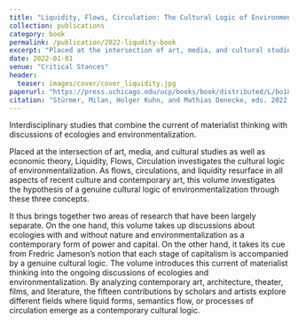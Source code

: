 ```yaml
---
title: "Liquidity, Flows, Circulation: The Cultural Logic of Environmentalization"
collection: publications
category: book
permalink: /publication/2022-liqudity-book
excerpt: "Placed at the intersection of art, media, and cultural studies as well as economic theory, this edited volume investigates the cultural logic of environmentalization. As flows, circulations, and liquidity resurface in all aspects of recent culture and contemporary art, we investigate the hypothesis of a genuine cultural logic of environmentalization through these three concepts."
date: 2022-01-01
venue: "Critical Stances"
header:
  teaser: images/cover/cover_liquidity.jpg
paperurl: "https://press.uchicago.edu/ucp/books/book/distributed/L/bo184793407.html"
citation: "Stürmer, Milan, Holger Kuhn, and Mathias Denecke, eds. 2022. <i>Liquidity, Flows, Circulation: The Cultural Logic of Environmentalization</i>. Diaphanes, University of Chicago Press."
---
```


Interdisciplinary studies that combine the current of materialist thinking with discussions of ecologies and environmentalization.

Placed at the intersection of art, media, and cultural studies as well as economic theory, Liquidity, Flows, Circulation investigates the cultural logic of environmentalization. As flows, circulations, and liquidity resurface in all aspects of recent culture and contemporary art, this volume investigates the hypothesis of a genuine cultural logic of environmentalization through these three concepts.

It thus brings together two areas of research that have been largely separate. On the one hand, this volume takes up discussions about ecologies with and without nature and environmentalization as a contemporary form of power and capital. On the other hand, it takes its cue from Fredric Jameson’s notion that each stage of capitalism is accompanied by a genuine cultural logic. The volume introduces this current of materialist thinking into the ongoing discussions of ecologies and environmentalization. By analyzing contemporary art, architecture, theater, films, and literature, the fifteen contributions by scholars and artists explore different fields where liquid forms, semantics flow, or processes of circulation emerge as a contemporary cultural logic.
